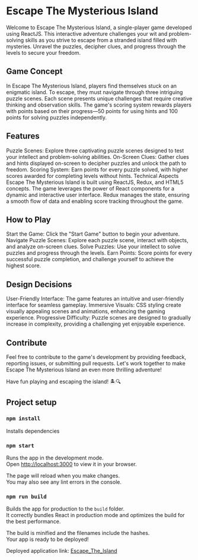# Escape The Mysterious Island
Welcome to Escape The Mysterious Island, a single-player game developed using ReactJS. This interactive adventure challenges your wit and problem-solving skills as you strive to escape from a stranded island filled with mysteries. Unravel the puzzles, decipher clues, and progress through the levels to secure your freedom.

## Game Concept
In Escape The Mysterious Island, players find themselves stuck on an enigmatic island. To escape, they must navigate through three intriguing puzzle scenes. Each scene presents unique challenges that require creative thinking and observation skills. The game's scoring system rewards players with points based on their progress—50 points for using hints and 100 points for solving puzzles independently.

## Features
Puzzle Scenes: Explore three captivating puzzle scenes designed to test your intellect and problem-solving abilities.
On-Screen Clues: Gather clues and hints displayed on-screen to decipher puzzles and unlock the path to freedom.
Scoring System: Earn points for every puzzle solved, with higher scores awarded for completing levels without hints.
Technical Aspects
Escape The Mysterious Island is built using ReactJS, Redux, and HTML5 concepts. The game leverages the power of React components for a dynamic and interactive user interface. Redux manages the state, ensuring a smooth flow of data and enabling score tracking throughout the game.

## How to Play
Start the Game: Click the "Start Game" button to begin your adventure.
Navigate Puzzle Scenes: Explore each puzzle scene, interact with objects, and analyze on-screen clues.
Solve Puzzles: Use your intellect to solve puzzles and progress through the levels.
Earn Points: Score points for every successful puzzle completion, and challenge yourself to achieve the highest score.

## Design Decisions
User-Friendly Interface: The game features an intuitive and user-friendly interface for seamless gameplay.
Immersive Visuals: CSS styling create visually appealing scenes and animations, enhancing the gaming experience.
Progressive Difficulty: Puzzle scenes are designed to gradually increase in complexity, providing a challenging yet enjoyable experience.

## Contribute
Feel free to contribute to the game's development by providing feedback, reporting issues, or submitting pull requests. Let's work together to make Escape The Mysterious Island an even more thrilling adventure!

Have fun playing and escaping the island! 🏝️🔍

## Project setup


### `npm install`
Installs dependencies

### `npm start`
Runs the app in the development mode.\
Open [http://localhost:3000](http://localhost:3000) to view it in your browser.

The page will reload when you make changes.\
You may also see any lint errors in the console.

### `npm run build`

Builds the app for production to the `build` folder.\
It correctly bundles React in production mode and optimizes the build for the best performance.

The build is minified and the filenames include the hashes.\
Your app is ready to be deployed!

Deployed application link: [Escape_The_Island](https://master--astonishing-figolla-c38216.netlify.app/)
